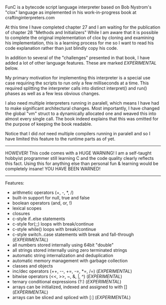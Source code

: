 

FunC is a bytecode script language interpreter based on Bob Nystrom's "clox" language
as implemented in his work-in-progress book at craftinginterpreters.com


At this time I have completed chapter 27 and I am waiting for the publication of
chapter 28 "Methods and Initializers"
While I am aware that it is possible to complete the original implementation
of clox by cloning and examining his implementation, this is a learning process
for me so I want to read his code explanation rather than just blindly copy his code.

In addition to several of the "challenges" presented in that book,
I have added a lot of other language features. These are marked *EXPERIMENTAL* below.

My primary motivation for implementing this interpreter is a special use case
requiring the scripts to run only a few milliseconds at a time.
This required splitting the interpreter calls into distinct interpret() and run() phases
as well as a few less obvious changes.

I also need multiple interpreters running in paralell, which means I have had to make
significant architectural changes. Most importantly, I have changed the global "vm" struct
to a dynamically allocated one and weaved this into almost every single call.
The book indeed explains that this was omitted for the purpose of keeping the book readable.

Notice that I did *not* need multiple compilers running in paralell and so I have limited
this feature to the runtime parts as of yet.


*********************************************************
HOWEVER! This code comes with a HUGE WARNING!
I am a self-taught hobbyist programmer still learning C
and the code quality clearly reflects this fact.
Using this for anything else than personal fun & learning
would be completely insane! YOU HAVE BEEN WARNED!
*********************************************************



Features:
- arithmetic operators (+, -, *, /)
- built-in support for null, true and false
- boolean operators (and, or, !)
- lexical scopes
- closures
- c-style if..else statements
- c-style for(;;) loops with break/continue
- c-style while() loops with break/continue
- c-style switch..case statements with break and fall-through (*EXPERIMENTAL*)
- all numbers stored internally using 64bit "double"
- all strings stored internally using zero terminated strings
- automatic string internalization and deduplication
- automatic memory management with garbage collection
- classes and objects
- inc/dec operators (++, --, +=, -=, *=, /=) (*EXPERIMENTAL*)
- bitwise operators (<<, >>, ~, &, |, ^) (*EXPERIMENTAL*)
- ternary conditional expressions (?:) (*EXPERIMENTAL*)
- arrays can be initialized, indexed and assigned to with [] (*EXPERIMENTAL*)
- arrays can be sliced and spliced with [:] (*EXPERIMENTAL*)



